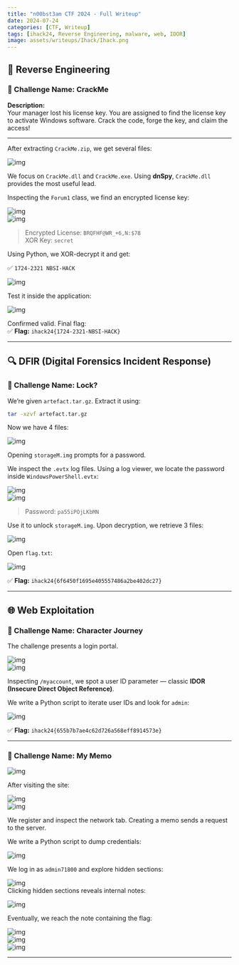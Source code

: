 ```yaml
---
title: "n00bst3am CTF 2024 - Full Writeup"
date: 2024-07-24
categories: [CTF, Writeup]
tags: [ihack24, Reverse Engineering, malware, web, IDOR]
image: assets/writeups/Ihack/Ihack.png
---
```


## 🔁 Reverse Engineering

### 🧩 Challenge Name: CrackMe

**Description:**  
Your manager lost his license key. You are assigned to find the license key to activate Windows software. Crack the code, forge the key, and claim the access!

---

After extracting `CrackMe.zip`, we get several files:

![img](assets/writeups/Ihack/ihack13.png)

We focus on `CrackMe.dll` and `CrackMe.exe`. Using **dnSpy**, `CrackMe.dll` provides the most useful lead.

Inspecting the `Forum1` class, we find an encrypted license key:

![img](assets/writeups/Ihack/ihack14.png)  
![img](assets/writeups/Ihack/ihack15.png)

> Encrypted License: `BRQFHF@WR_+6,N:$78`  
> XOR Key: `secret`

Using Python, we XOR-decrypt it and get:

✅ `1724-2321 NBSI-HACK`

![img](assets/writeups/Ihack/ihack16.png)

Test it inside the application:

![img](assets/writeups/Ihack/ihack17.png)

Confirmed valid. Final flag:  
✅ **Flag:** `ihack24{1724-2321-NBSI-HACK}`

---

## 🔍 DFIR (Digital Forensics Incident Response)

### 🧩 Challenge Name: Lock?

We’re given `artefact.tar.gz`. Extract it using:

```bash
tar -xzvf artefact.tar.gz
```

Now we have 4 files:

![img](assets/writeups/Ihack/ihack19.png)

Opening `storageM.img` prompts for a password.

We inspect the `.evtx` log files. Using a log viewer, we locate the password inside `WindowsPowerShell.evtx`:

![img](assets/writeups/Ihack/ihack21.png)  
![img](assets/writeups/Ihack/ihack22.png)

> Password: `pa55iPOjLKbMN`

Use it to unlock `storageM.img`. Upon decryption, we retrieve 3 files:

![img](assets/writeups/Ihack/ihack23.png)

Open `flag.txt`:

![img](assets/writeups/Ihack/ihack24.png)

✅ **Flag:** `ihack24{6f6450f1695e405557486a2be402dc27}`

---

## 🌐 Web Exploitation

### 🧩 Challenge Name: Character Journey

The challenge presents a login portal.

![img](assets/writeups/Ihack/ihack25.png)  
![img](assets/writeups/Ihack/ihack26.png)

Inspecting `/myaccount`, we spot a user ID parameter — classic **IDOR (Insecure Direct Object Reference)**.

We write a Python script to iterate user IDs and look for `admin`:

![img](assets/writeups/Ihack/ihack27.png)

✅ **Flag:** `ihack24{655b7b7ae4c62d726a568eff8914573e}`

---

### 🧩 Challenge Name: My Memo

![img](assets/writeups/Ihack/ihack28.png)

After visiting the site:

![img](assets/writeups/Ihack/ihack29.png)  
![img](assets/writeups/Ihack/ihack30.png)

We register and inspect the network tab. Creating a memo sends a request to the server.

We write a Python script to dump credentials:

![img](assets/writeups/Ihack/ihack31.png)

We log in as `admin71800` and explore hidden sections:

![img](assets/writeups/Ihack/ihack32.png)  
Clicking hidden sections reveals internal notes:

![img](assets/writeups/Ihack/ihack33.png)

Eventually, we reach the note containing the flag:

![img](assets/writeups/Ihack/ihack34.png)  
![img](assets/writeups/Ihack/ihack35.png)  
![img](assets/writeups/Ihack/ihack36.png)

---
